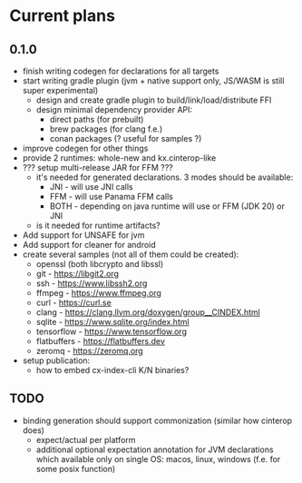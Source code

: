 # Current plans

## 0.1.0

- finish writing codegen for declarations for all targets
- start writing gradle plugin (jvm + native support only, JS/WASM is still super experimental)
    - design and create gradle plugin to build/link/load/distribute FFI
    - design minimal dependency provider API:
        - direct paths (for prebuilt)
        - brew packages (for clang f.e.)
        - conan packages (? useful for samples ?)
- improve codegen for other things
- provide 2 runtimes: whole-new and kx.cinterop-like
- ??? setup multi-release JAR for FFM ???
    - it's needed for generated declarations. 3 modes should be available:
        - JNI - will use JNI calls
        - FFM - will use Panama FFM calls
        - BOTH - depending on java runtime will use or FFM (JDK 20) or JNI
    - is it needed for runtime artifacts?
- Add support for UNSAFE for jvm
- Add support for cleaner for android
- create several samples (not all of them could be created):
    - openssl (both libcrypto and libssl)
    - git - https://libgit2.org
    - ssh - https://www.libssh2.org
    - ffmpeg - https://www.ffmpeg.org
    - curl - https://curl.se
    - clang - https://clang.llvm.org/doxygen/group__CINDEX.html
    - sqlite - https://www.sqlite.org/index.html
    - tensorflow - https://www.tensorflow.org
    - flatbuffers - https://flatbuffers.dev
    - zeromq - https://zeromq.org
- setup publication:
    - how to embed cx-index-cli K/N binaries?

## TODO

* binding generation should support commonization (similar how cinterop does)
    * expect/actual per platform
    * additional optional expectation annotation for JVM declarations which available only on single OS:
      macos, linux, windows (f.e. for some posix function)
